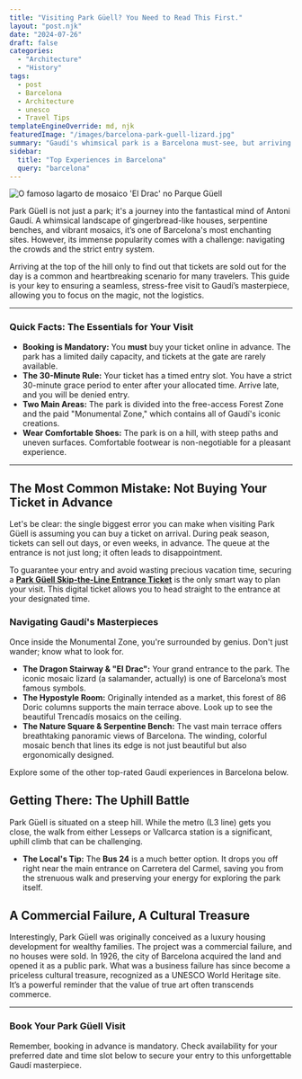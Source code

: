 ```yaml
---
title: "Visiting Park Güell? You Need to Read This First."
layout: "post.njk"
date: "2024-07-26"
draft: false
categories:
  - "Architecture"
  - "History"
tags:
  - post
  - Barcelona
  - Architecture
  - unesco
  - Travel Tips
templateEngineOverride: md, njk
featuredImage: "/images/barcelona-park-guell-lizard.jpg"
summary: "Gaudí's whimsical park is a Barcelona must-see, but arriving unprepared can lead to frustration. Learn the essential tips for tickets, timing, and what to see in this insider's guide."
sidebar:
  title: "Top Experiences in Barcelona"
  query: "barcelona"
---
```


![O famoso lagarto de mosaico 'El Drac' no Parque Güell](/images/barcelona-park-guell-lizard.jpg)


Park Güell is not just a park; it's a journey into the fantastical mind of Antoni Gaudí. A whimsical landscape of gingerbread-like houses, serpentine benches, and vibrant mosaics, it’s one of Barcelona's most enchanting sites. However, its immense popularity comes with a challenge: navigating the crowds and the strict entry system.

Arriving at the top of the hill only to find out that tickets are sold out for the day is a common and heartbreaking scenario for many travelers. This guide is your key to ensuring a seamless, stress-free visit to Gaudí’s masterpiece, allowing you to focus on the magic, not the logistics.

<div data-gyg-href="https://widget.getyourguide.com/default/availability.frame" data-gyg-tour-id="53791" data-gyg-locale-code="en-US" data-gyg-currency="EUR" data-gyg-widget="availability" data-gyg-variant="horizontal" data-gyg-partner-id="PMW7G72"></div>

---
### **Quick Facts: The Essentials for Your Visit**

*   **Booking is Mandatory:** You **must** buy your ticket online in advance. The park has a limited daily capacity, and tickets at the gate are rarely available.
*   **The 30-Minute Rule:** Your ticket has a timed entry slot. You have a strict 30-minute grace period to enter after your allocated time. Arrive late, and you will be denied entry.
*   **Two Main Areas:** The park is divided into the free-access Forest Zone and the paid "Monumental Zone," which contains all of Gaudí's iconic creations.
*   **Wear Comfortable Shoes:** The park is on a hill, with steep paths and uneven surfaces. Comfortable footwear is non-negotiable for a pleasant experience.
---

## The Most Common Mistake: Not Buying Your Ticket in Advance

Let's be clear: the single biggest error you can make when visiting Park Güell is assuming you can buy a ticket on arrival. During peak season, tickets can sell out days, or even weeks, in advance. The queue at the entrance is not just long; it often leads to disappointment.

To guarantee your entry and avoid wasting precious vacation time, securing a [**Park Güell Skip-the-Line Entrance Ticket**](https://www.getyourguide.com/barcelona-l45/skip-the-line-park-guell-entrance-ticket-t53791/?partner_id=PMW7G72&cmp=share_to_earn) is the only smart way to plan your visit. This digital ticket allows you to head straight to the entrance at your designated time.

### Navigating Gaudí's Masterpieces

Once inside the Monumental Zone, you're surrounded by genius. Don't just wander; know what to look for.

*   **The Dragon Stairway & "El Drac":** Your grand entrance to the park. The iconic mosaic lizard (a salamander, actually) is one of Barcelona’s most famous symbols.
*   **The Hypostyle Room:** Originally intended as a market, this forest of 86 Doric columns supports the main terrace above. Look up to see the beautiful Trencadís mosaics on the ceiling.
*   **The Nature Square & Serpentine Bench:** The vast main terrace offers breathtaking panoramic views of Barcelona. The winding, colorful mosaic bench that lines its edge is not just beautiful but also ergonomically designed.

Explore some of the other top-rated Gaudí experiences in Barcelona below.

<div data-gyg-href="https://widget.getyourguide.com/default/activities.frame" data-gyg-location-id="45" data-gyg-locale-code="en-US" data-gyg-widget="activities" data-gyg-number-of-items="3" data-gyg-partner-id="PMW7G72"></div>

## Getting There: The Uphill Battle

Park Güell is situated on a steep hill. While the metro (L3 line) gets you close, the walk from either Lesseps or Vallcarca station is a significant, uphill climb that can be challenging.

*   **The Local's Tip:** The **Bus 24** is a much better option. It drops you off right near the main entrance on Carretera del Carmel, saving you from the strenuous walk and preserving your energy for exploring the park itself.

## A Commercial Failure, A Cultural Treasure

Interestingly, Park Güell was originally conceived as a luxury housing development for wealthy families. The project was a commercial failure, and no houses were sold. In 1926, the city of Barcelona acquired the land and opened it as a public park. What was a business failure has since become a priceless cultural treasure, recognized as a UNESCO World Heritage site. It’s a powerful reminder that the value of true art often transcends commerce.

---
### **Book Your Park Güell Visit**
Remember, booking in advance is mandatory. Check availability for your preferred date and time slot below to secure your entry to this unforgettable Gaudí masterpiece.

<div data-gyg-href="https://widget.getyourguide.com/default/availability.frame" data-gyg-tour-id="53791" data-gyg-locale-code="en-US" data-gyg-currency="EUR" data-gyg-widget="availability" data-gyg-variant="horizontal" data-gyg-partner-id="PMW7G72"></div>